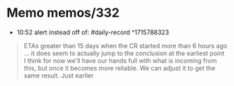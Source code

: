 # Memo memos/332
- 10:52 alert instead off of: #daily-record ^1715788323
>  ETAs greater than 15 days when the CR started more than 6 hours ago
...
it does seem to actually jump to the conclusion at the earliest point
I think for now we'll have our hands full with what is incoming from this, but once it becomes more reliable. We can adjust it to get the same result. Just earlier